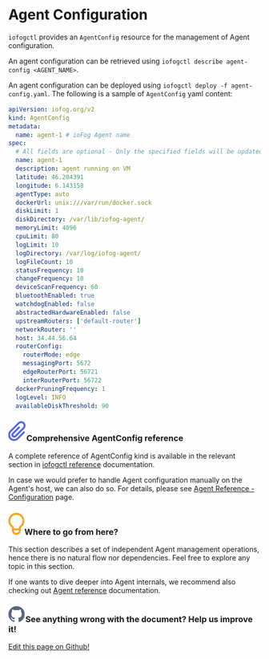 # Agent Configuration

`iofogctl` provides an `AgentConfig` resource for the management of Agent configuration.

An agent configuration can be retrieved using `iofogctl describe agent-config <AGENT_NAME>`.

An agent configuration can be deployed using `iofogctl deploy -f agent-config.yaml`. The following is a sample of `AgentConfig` yaml content:

```yaml
apiVersion: iofog.org/v2
kind: AgentConfig
metadata:
  name: agent-1 # ioFog Agent name
spec:
  # All fields are optional - Only the specified fields will be updated
  name: agent-1
  description: agent running on VM
  latitude: 46.204391
  longitude: 6.143158
  agentType: auto
  dockerUrl: unix:///var/run/docker.sock
  diskLimit: 1
  diskDirectory: /var/lib/iofog-agent/
  memoryLimit: 4096
  cpuLimit: 80
  logLimit: 10
  logDirectory: /var/log/iofog-agent/
  logFileCount: 10
  statusFrequency: 10
  changeFrequency: 10
  deviceScanFrequency: 60
  bluetoothEnabled: true
  watchdogEnabled: false
  abstractedHardwareEnabled: false
  upstreamRouters: ['default-router']
  networkRouter: ''
  host: 34.44.56.64
  routerConfig:
    routerMode: edge
    messagingPort: 5672
    edgeRouterPort: 56721
    interRouterPort: 56722
  dockerPruningFrequency: 1
  logLevel: INFO
  availableDiskThreshold: 90
```

<aside class="notifications note">
  <h3><img src="/images/icos/ico-note.svg" alt="">Comprehensive AgentConfig reference</h3>
  <p>A complete reference of AgentConfig kind is available in the relevant section in <a href=../reference-iofogctl/reference-agent.html>iofogctl reference</a> documentation.</p>
  
  <p>In case we would prefer to handle Agent configuration manually on the Agent's host, we can also do so. For details, please see <a href="../reference-agent/configuration.html">Agent Reference - Configuration</a> page.</p>
</aside>

<aside class="notifications tip">
  <h3><img src="/images/icos/ico-tip.svg" alt="">Where to go from here?</h3>
  <p>This section describes a set of independent Agent management operations, hence there is no natural flow nor dependencies. Feel free to explore any topic in this section.</p>
  
  <p>If one wants to dive deeper into Agent internals, we recommend also checking out <a href="../reference-agent/overview.html">Agent reference</a> documentation.</p>
</aside>

<aside class="notifications contribute">
  <h3><img src="/images/icos/ico-github.svg" alt="">See anything wrong with the document? Help us improve it!</h3>
  <a href="https://github.com/eclipse-iofog/iofog.org/edit/develop/content/docs/2/agent-management/agent-configuration.md"
    target="_blank">
    <p>Edit this page on Github!</p>
  </a>
</aside>
